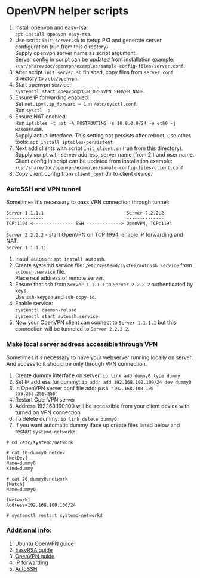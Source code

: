 # OpenVPN helper scripts

1. Install openvpn and easy-rsa:\
`apt install openvpn easy-rsa`.
2. Use script `init_server.sh` to setup PKI and generate server configuration (run from this directory).\
Supply openvpn server name as script argument.\
Server config in script can be updated from installation example:\
`/usr/share/doc/openvpn/examples/sample-config-files/server.conf`.
4. After script `init_server.sh` finished, copy files from `server_conf` directory to `/etc/openvpn`.
5. Start openvpn service:\
`systemctl start openvpn@YOUR_OPENVPN_SERVER_NAME`.
6. Ensure IP forwarding enabled:\
Set `net.ipv4.ip_forward = 1` in `/etc/sysctl.conf`.\
Run `sysctl -p`.
7. Ensure NAT enabled:\
Run `iptables -t nat -A POSTROUTING -s 10.8.0.0/24 -o eth0 -j MASQUERADE`.\
Supply actual interface. This setting not persists after reboot, use other tools:
`apt install iptables-persistent`
9. Next add clients with script `init_client.sh` (run from this directory).\
Supply script with server address, server name (from 2.) and user name.\
Client config in script can be updated from installation example:\
`/usr/share/doc/openvpn/examples/sample-config-files/client.conf`
10. Copy client config from `client_conf` dir to client device.

### AutoSSH and VPN tunnel

Sometimes it's necessary to pass VPN connection through tunnel:

```
Server 1.1.1.1                               Server 2.2.2.2
--------------                               --------------
TCP:1194 <--------------- SSH -------------> OpenVPN, TCP:1194
```

`Server 2.2.2.2` - start OpenVPN on TCP 1994, enable IP forwarding and NAT.\
`Server 1.1.1.1`:
1. Install autossh: `apt install autossh`.
2. Create systemd service file: `/etc/systemd/system/autossh.service` from `autossh.service` file.\
Place real address of remote server.
3. Ensure that ssh from `Server 1.1.1.1` to `Server 2.2.2.2` authenticated by keys.\
Use `ssh-keygen` and `ssh-copy-id`.
5. Enable service:\
`systemctl daemon-reload`\
`systemctl start autossh.service`
6. Now your OpenVPN client can connect to `Server 1.1.1.1` but this connection will be tunneled to `Server 2.2.2.2`.

### Make local server address accessible through VPN

Sometimes it's necessary to have your webserver running locally on server. And access to it should be only through VPN connection.

1. Create dummy interface on server: `ip link add dummy0 type dummy`
2. Set IP address for dummy: `ip addr add 192.168.100.100/24 dev dummy0`
3. In OpenVPN server conf file add: `push "192.168.100.100 255.255.255.255"`
4. Restart OpenVPN server
5. Address 192.168.100.100 will be accessible from your client device with turned on VPN connection
6. To delete dummy: `ip link delete dummy0`
7. If you want automatic dummy iface up create files listed below and restart `systemd-networkd`:
```
# cd /etc/systemd/network

# cat 10-dummy0.netdev
[NetDev]
Name=dummy0
Kind=dummy

# cat 20-dummy0.network
[Match]
Name=dummy0

[Network]
Address=192.168.100.100/24

# systemctl restart systemd-networkd
```

### Additional info:
1. [Ubuntu OpenVPN guide](https://ubuntu.com/server/docs/how-to-install-and-use-openvpn)
2. [EasyRSA guide](https://community.openvpn.net/openvpn/wiki/EasyRSA3-OpenVPN-Howto)
3. [OpenVPN guide](https://openvpn.net/community-resources/how-to/)
4. [IP forwarding](https://linuxconfig.org/how-to-turn-on-off-ip-forwarding-in-linux)
5. [AutoSSH](https://amorev.ru/autossh/)
